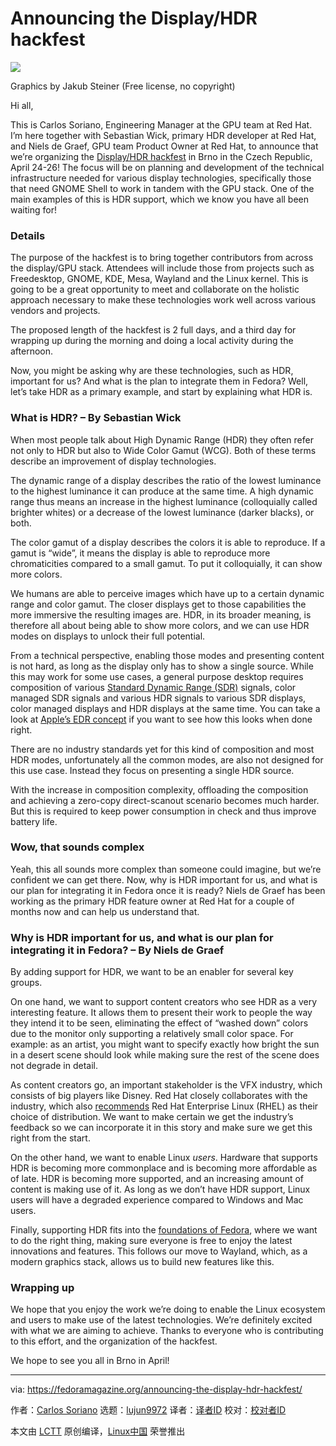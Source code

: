 [#]: subject: "Announcing the Display/HDR hackfest"
[#]: via: "https://fedoramagazine.org/announcing-the-display-hdr-hackfest/"
[#]: author: "Carlos Soriano https://fedoramagazine.org/author/csoriano/"
[#]: collector: "lujun9972"
[#]: translator: " "
[#]: reviewer: " "
[#]: publisher: " "
[#]: url: " "

Announcing the Display/HDR hackfest
======

![][1]

Graphics by Jakub Steiner (Free license, no copyright)

Hi all,

This is Carlos Soriano, Engineering Manager at the GPU team at Red Hat. I’m here together with Sebastian Wick, primary HDR developer at Red Hat, and Niels de Graef, GPU team Product Owner at Red Hat, to announce that we’re organizing the [Display/HDR hackfest][2] in Brno in the Czech Republic, April 24-26! The focus will be on planning and development of the technical infrastructure needed for various display technologies, specifically those that need GNOME Shell to work in tandem with the GPU stack. One of the main examples of this is HDR support, which we know you have all been waiting for!

### Details

The purpose of the hackfest is to bring together contributors from across the display/GPU stack. Attendees will include those from projects such as Freedesktop, GNOME, KDE, Mesa, Wayland and the Linux kernel. This is going to be a great opportunity to meet and collaborate on the holistic approach necessary to make these technologies work well across various vendors and projects. 

The proposed length of the hackfest is 2 full days, and a third day for wrapping up during the morning and doing a local activity during the afternoon.

Now, you might be asking why are these technologies, such as HDR, important for us? And what is the plan to integrate them in Fedora? Well, let’s take HDR as a primary example, and start by explaining what HDR is.

### What is HDR? – By Sebastian Wick

When most people talk about High Dynamic Range (HDR) they often refer not only to HDR but also to Wide Color Gamut (WCG). Both of these terms describe an improvement of display technologies.

The dynamic range of a display describes the ratio of the lowest luminance to the highest luminance it can produce at the same time. A high dynamic range thus means an increase in the highest luminance (colloquially called brighter whites) or a decrease of the lowest luminance (darker blacks), or both.

The color gamut of a display describes the colors it is able to reproduce. If a gamut is “wide”, it means the display is able to reproduce more chromaticities compared to a small gamut. To put it colloquially, it can show more colors.

We humans are able to perceive images which have up to a certain dynamic range and color gamut. The closer displays get to those capabilities the more immersive the resulting images are. HDR, in its broader meaning, is therefore all about being able to show more colors, and we can use HDR modes on displays to unlock their full potential.

From a technical perspective, enabling those modes and presenting content is not hard, as long as the display only has to show a single source. While this may work for some use cases, a general purpose desktop requires composition of various [Standard Dynamic Range (SDR)][3] signals, color managed SDR signals and various HDR signals to various SDR displays, color managed displays and HDR displays at the same time. You can take a look at [Apple’s EDR concept][4] if you want to see how this looks when done right.

There are no industry standards yet for this kind of composition and most HDR modes, unfortunately all the common modes, are also not designed for this use case. Instead they focus on presenting a single HDR source.

With the increase in composition complexity, offloading the composition and achieving a zero-copy direct-scanout scenario becomes much harder. But this is required to keep power consumption in check and thus improve battery life.

### Wow, that sounds complex

Yeah, this all sounds more complex than someone could imagine, but we’re confident we can get there. Now, why is HDR important for us, and what is our plan for integrating it in Fedora once it is ready? Niels de Graef has been working as the primary HDR feature owner at Red Hat for a couple of months now and can help us understand that.

### Why is HDR important for us, and what is our plan for integrating it in Fedora? – By Niels de Graef

By adding support for HDR, we want to be an enabler for several key groups.

On one hand, we want to support content creators who see HDR as a very interesting feature. It allows them to present their work to people the way they intend it to be seen, eliminating the effect of “washed down” colors due to the monitor only supporting a relatively small color space. For example: as an artist, you might want to specify exactly how bright the sun in a desert scene should look while making sure the rest of the scene does not degrade in detail.

As content creators go, an important stakeholder is the VFX industry, which consists of big players like Disney. Red Hat closely collaborates with the industry, which also [recommends][5] Red Hat Enterprise Linux (RHEL) as their choice of distribution. We want to make certain we get the industry’s feedback so we can incorporate it in this story and make sure we get this right from the start.

On the other hand, we want to enable Linux _users_. Hardware that supports HDR is becoming more commonplace and is becoming more affordable as of late. HDR is becoming more supported, and an increasing amount of content is making use of it. As long as we don’t have HDR support, Linux users will have a degraded experience compared to Windows and Mac users.

Finally, supporting HDR fits into the [foundations of Fedora][6], where we want to do the right thing, making sure everyone is free to enjoy the latest innovations and features. This follows our move to Wayland, which, as a modern graphics stack, allows us to build new features like this.

### Wrapping up

We hope that you enjoy the work we’re doing to enable the Linux ecosystem and users to make use of the latest technologies. We’re definitely excited with what we are aiming to achieve. Thanks to everyone who is contributing to this effort, and the organization of the hackfest.

We hope to see you all in Brno in April!

--------------------------------------------------------------------------------

via: https://fedoramagazine.org/announcing-the-display-hdr-hackfest/

作者：[Carlos Soriano][a]
选题：[lujun9972][b]
译者：[译者ID](https://github.com/译者ID)
校对：[校对者ID](https://github.com/校对者ID)

本文由 [LCTT](https://github.com/LCTT/TranslateProject) 原创编译，[Linux中国](https://linux.cn/) 荣誉推出

[a]: https://fedoramagazine.org/author/csoriano/
[b]: https://github.com/lujun9972
[1]: https://fedoramagazine.org/wp-content/uploads/2023/02/HDR-Display_Hacker_fest-816x345.jpg
[2]: https://wiki.gnome.org/Hackfests/ShellDisplayNext2023
[3]: https://en.wikipedia.org/wiki/Standard-dynamic-range_video
[4]: https://prolost.com/blog/edr
[5]: https://drive.google.com/file/d/12k-YZVHuxJs0LVKH_l6l9nf_qcYLfaLJ/view
[6]: https://docs.fedoraproject.org/en-US/project/
